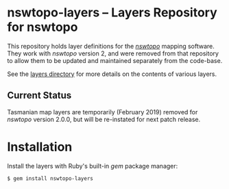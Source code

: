 # nswtopo-layers – Layers Repository for nswtopo

This repository holds layer definitions for the [*nswtopo*](https://github.com/mholling/nswtopo) mapping software. They work with *nswtopo* version 2, and were removed from that repository to allow them to be updated and maintained separately from the code-base.

See the [layers directory](layers) for more details on the contents of various layers.

## Current Status

Tasmanian map layers are temporarily (February 2019) removed for *nswtopo* version 2.0.0, but will be re-instated for next patch release.

# Installation

Install the layers with Ruby's built-in *gem* package manager:

```sh
$ gem install nswtopo-layers
```
